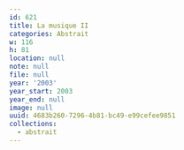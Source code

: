 ```yaml
---
id: 621
title: La musique II
categories: Abstrait
w: 116
h: 81
location: null
note: null
file: null
year: '2003'
year_start: 2003
year_end: null
image: null
uuid: 4683b260-7296-4b81-bc49-e99cefee9851
collections:
  - abstrait
---
```


